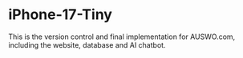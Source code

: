 # iPhone-17-Tiny
This is the version control and final implementation for AUSWO.com, including the website, database and AI chatbot.
